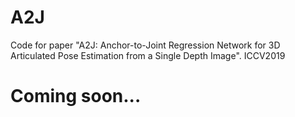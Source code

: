 # A2J
Code for paper "A2J: Anchor-to-Joint Regression Network for 3D Articulated Pose Estimation from a Single Depth Image". ICCV2019

# Coming soon...
